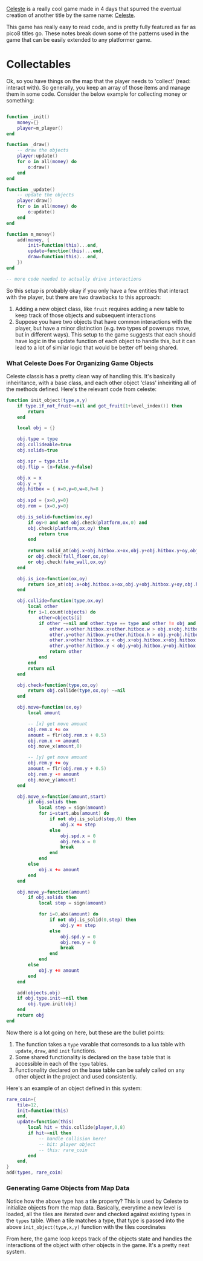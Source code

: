 [Celeste](https://www.lexaloffle.com/bbs/?tid=2145) is a really cool game made in 4 days that spurred the eventual creation of another title by the same name: [Celeste](https://store.steampowered.com/app/504230/Celeste/).

This game has really easy to read code, and is pretty fully featured as far as pico8 titles go. These notes break down some of the patterns used in the game that can be easily extended to any platformer game.

# Collectables
Ok, so you have things on the map that the player needs to 'collect' (read: interact with). So generally, you keep an array of those items and manage them in some code. Consider the below example for collecting money or something:

```lua

function _init()
	money={}
	player=m_player()
end

function _draw()
	-- draw the objects
	player:update()
	for o in all(money) do
		o:draw()
	end
end

function _update()
	-- update the objects
	player:draw()
	for o in all(money) do
		o:update()
	end
end

function m_money()
	add(money, {
		init=function(this)...end,
		update=function(this)...end,
		draw=function(this)...end,
	})
end

-- more code needed to actually drive interactions
```

So this setup is probably okay if you only have a few entities that interact with the player, but there are two drawbacks to this approach:

1. Adding a new object class, like `fruit` requires adding a new table to keep track of those objects and subsequent interactions
2. Suppose you have two objects that have common interactions with the player, but have a minor distinction (e.g. two types of powerups move, but in different ways). This setup to the game suggests that each should have logic in the update function of each object to handle this, but it can lead to a lot of similar logic that would be better off being shared.

### What Celeste Does For Organizing Game Objects

Celeste classis has a pretty clean way of handling this. It's basically inheiritance, with a base class, and each other object 'class' inheiriting all of the methods defined. Here's the relevant code from celeste:

```lua
function init_object(type,x,y)
    if type.if_not_fruit~=nil and got_fruit[1+level_index()] then
        return
    end

    local obj = {}

    obj.type = type
    obj.collideable=true
    obj.solids=true

    obj.spr = type.tile
    obj.flip = {x=false,y=false}

    obj.x = x
    obj.y = y
    obj.hitbox = { x=0,y=0,w=8,h=8 }
    
    obj.spd = {x=0,y=0}
    obj.rem = {x=0,y=0}

    obj.is_solid=function(ox,oy)
	    if oy>0 and not obj.check(platform,ox,0) and 
		obj.check(platform,ox,oy) then
			return true
		end
	
		return solid_at(obj.x+obj.hitbox.x+ox,obj.y+obj.hitbox.y+oy,obj.hitbox.w,obj.hitbox.h)
		or obj.check(fall_floor,ox,oy)
		or obj.check(fake_wall,ox,oy)
	end

    obj.is_ice=function(ox,oy)
        return ice_at(obj.x+obj.hitbox.x+ox,obj.y+obj.hitbox.y+oy,obj.hitbox.w,obj.hitbox.h)
	end

    obj.collide=function(type,ox,oy)
        local other
        for i=1,count(objects) do
            other=objects[i]
            if other ~=nil and other.type == type and other != obj and other.collideable and
                other.x+other.hitbox.x+other.hitbox.w > obj.x+obj.hitbox.x+ox and
                other.y+other.hitbox.y+other.hitbox.h > obj.y+obj.hitbox.y+oy and
                other.x+other.hitbox.x < obj.x+obj.hitbox.x+obj.hitbox.w+ox and
                other.y+other.hitbox.y < obj.y+obj.hitbox.y+obj.hitbox.h+oy then
                return other
            end
        end
        return nil
    end

    obj.check=function(type,ox,oy)
        return obj.collide(type,ox,oy) ~=nil
    end

    obj.move=function(ox,oy)
        local amount

        -- [x] get move amount
	    obj.rem.x += ox
        amount = flr(obj.rem.x + 0.5)
        obj.rem.x -= amount
        obj.move_x(amount,0)

        -- [y] get move amount
        obj.rem.y += oy
        amount = flr(obj.rem.y + 0.5)
        obj.rem.y -= amount
        obj.move_y(amount)
    end

    obj.move_x=function(amount,start)
        if obj.solids then
            local step = sign(amount)
            for i=start,abs(amount) do
                if not obj.is_solid(step,0) then
                    obj.x += step
                else
                    obj.spd.x = 0
                    obj.rem.x = 0
                    break
                end
            end
        else
            obj.x += amount
        end
    end

    obj.move_y=function(amount)
        if obj.solids then
            local step = sign(amount)

            for i=0,abs(amount) do
	            if not obj.is_solid(0,step) then
                    obj.y += step
                else
                    obj.spd.y = 0
                    obj.rem.y = 0
                    break
                end
            end
        else
            obj.y += amount
        end
    end

    add(objects,obj)
    if obj.type.init~=nil then
        obj.type.init(obj)
    end
    return obj
end
```

Now there is a lot going on here, but these are the bullet points:
1. The function takes a `type` varable that corresonds to a lua table with `update`, `draw`, and `init` functions. 
2. Some shared functionality is declared on the base table that is accessible in each of the `type` tables.
3. Functionality declared on the base table can be safely called on any other object in the project and used consistently.

Here's an example of an object defined in this system:

```lua
rare_coin={
	tile=12,
	init=function(this)
	end,
	update=function(this)
		local hit = this.collide(player,0,8)
		if hit~=nil then
			-- handle collision here!
			-- hit: player object
			-- this: rare_coin
		end
	end,
}
add(types, rare_coin)
```


### Generating Game Objects from Map Data

Notice how the above type has a tile property? This is used by Celeste to initialize objects from the map data. Basically, everytime a new level is loaded, all the tiles are iterated over and checked against existing types in the `types` table. When a tile matches a type, that type is passed into the above `init_object(type,x,y)` function with the tiles coordinates

From here, the game loop keeps track of the objects state and handles the interactions of the object with other objects in the game. It's a pretty neat system.